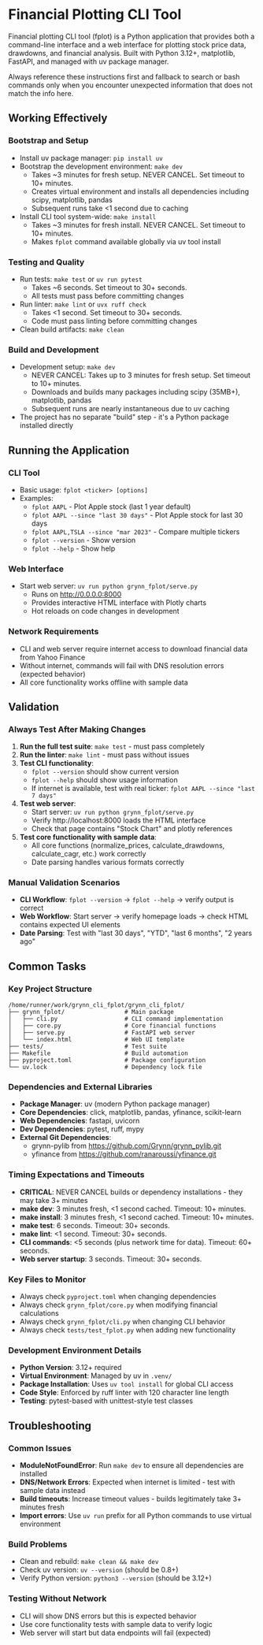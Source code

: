 # Financial Plotting CLI Tool
Financial plotting CLI tool (fplot) is a Python application that provides both a command-line interface and a web interface for plotting stock price data, drawdowns, and financial analysis. Built with Python 3.12+, matplotlib, FastAPI, and managed with uv package manager.

Always reference these instructions first and fallback to search or bash commands only when you encounter unexpected information that does not match the info here.

## Working Effectively

### Bootstrap and Setup
- Install uv package manager: `pip install uv`
- Bootstrap the development environment: `make dev`
  - Takes ~3 minutes for fresh setup. NEVER CANCEL. Set timeout to 10+ minutes.
  - Creates virtual environment and installs all dependencies including scipy, matplotlib, pandas
  - Subsequent runs take <1 second due to caching
- Install CLI tool system-wide: `make install`
  - Takes ~3 minutes for fresh install. NEVER CANCEL. Set timeout to 10+ minutes.
  - Makes `fplot` command available globally via uv tool install

### Testing and Quality
- Run tests: `make test` or `uv run pytest`
  - Takes ~6 seconds. Set timeout to 30+ seconds.
  - All tests must pass before committing changes
- Run linter: `make lint` or `uvx ruff check`
  - Takes <1 second. Set timeout to 30+ seconds.
  - Code must pass linting before committing changes
- Clean build artifacts: `make clean`

### Build and Development
- Development setup: `make dev`
  - NEVER CANCEL: Takes up to 3 minutes for fresh setup. Set timeout to 10+ minutes.
  - Downloads and builds many packages including scipy (35MB+), matplotlib, pandas
  - Subsequent runs are nearly instantaneous due to uv caching
- The project has no separate "build" step - it's a Python package installed directly

## Running the Application

### CLI Tool
- Basic usage: `fplot <ticker> [options]`
- Examples:
  - `fplot AAPL` - Plot Apple stock (last 1 year default)
  - `fplot AAPL --since "last 30 days"` - Plot Apple stock for last 30 days
  - `fplot AAPL,TSLA --since "mar 2023"` - Compare multiple tickers
  - `fplot --version` - Show version
  - `fplot --help` - Show help

### Web Interface
- Start web server: `uv run python grynn_fplot/serve.py`
  - Runs on http://0.0.0.0:8000
  - Provides interactive HTML interface with Plotly charts
  - Hot reloads on code changes in development

### Network Requirements
- CLI and web server require internet access to download financial data from Yahoo Finance
- Without internet, commands will fail with DNS resolution errors (expected behavior)
- All core functionality works offline with sample data

## Validation

### Always Test After Making Changes
1. **Run the full test suite**: `make test` - must pass completely
2. **Run the linter**: `make lint` - must pass without issues
3. **Test CLI functionality**:
   - `fplot --version` should show current version
   - `fplot --help` should show usage information
   - If internet is available, test with real ticker: `fplot AAPL --since "last 7 days"`
4. **Test web server**:
   - Start server: `uv run python grynn_fplot/serve.py`
   - Verify http://localhost:8000 loads the HTML interface
   - Check that page contains "Stock Chart" and plotly references
5. **Test core functionality with sample data**:
   - All core functions (normalize_prices, calculate_drawdowns, calculate_cagr, etc.) work correctly
   - Date parsing handles various formats correctly

### Manual Validation Scenarios
- **CLI Workflow**: `fplot --version` → `fplot --help` → verify output is correct
- **Web Workflow**: Start server → verify homepage loads → check HTML contains expected UI elements
- **Date Parsing**: Test with "last 30 days", "YTD", "last 6 months", "2 years ago"

## Common Tasks

### Key Project Structure
```
/home/runner/work/grynn_cli_fplot/grynn_cli_fplot/
├── grynn_fplot/                 # Main package
│   ├── cli.py                   # CLI command implementation
│   ├── core.py                  # Core financial functions
│   ├── serve.py                 # FastAPI web server
│   └── index.html               # Web UI template
├── tests/                       # Test suite
├── Makefile                     # Build automation
├── pyproject.toml               # Package configuration
└── uv.lock                      # Dependency lock file
```

### Dependencies and External Libraries
- **Package Manager**: uv (modern Python package manager)
- **Core Dependencies**: click, matplotlib, pandas, yfinance, scikit-learn
- **Web Dependencies**: fastapi, uvicorn  
- **Dev Dependencies**: pytest, ruff, mypy
- **External Git Dependencies**: 
  - grynn-pylib from https://github.com/Grynn/grynn_pylib.git
  - yfinance from https://github.com/ranaroussi/yfinance.git

### Timing Expectations and Timeouts
- **CRITICAL**: NEVER CANCEL builds or dependency installations - they may take 3+ minutes
- **make dev**: 3 minutes fresh, <1 second cached. Timeout: 10+ minutes.
- **make install**: 3 minutes fresh, <1 second cached. Timeout: 10+ minutes.  
- **make test**: 6 seconds. Timeout: 30+ seconds.
- **make lint**: <1 second. Timeout: 30+ seconds.
- **CLI commands**: <5 seconds (plus network time for data). Timeout: 60+ seconds.
- **Web server startup**: 3 seconds. Timeout: 30+ seconds.

### Key Files to Monitor
- Always check `pyproject.toml` when changing dependencies
- Always check `grynn_fplot/core.py` when modifying financial calculations
- Always check `grynn_fplot/cli.py` when changing CLI behavior
- Always check `tests/test_fplot.py` when adding new functionality

### Development Environment Details
- **Python Version**: 3.12+ required
- **Virtual Environment**: Managed by uv in `.venv/`
- **Package Installation**: Uses `uv tool install` for global CLI access
- **Code Style**: Enforced by ruff linter with 120 character line length
- **Testing**: pytest-based with unittest-style test classes

## Troubleshooting

### Common Issues
- **ModuleNotFoundError**: Run `make dev` to ensure all dependencies are installed
- **DNS/Network Errors**: Expected when internet is limited - test with sample data instead
- **Build timeouts**: Increase timeout values - builds legitimately take 3+ minutes fresh
- **Import errors**: Use `uv run` prefix for all Python commands to use virtual environment

### Build Problems
- Clean and rebuild: `make clean && make dev`
- Check uv version: `uv --version` (should be 0.8+)
- Verify Python version: `python3 --version` (should be 3.12+)

### Testing Without Network
- CLI will show DNS errors but this is expected behavior
- Use core functionality tests with sample data to verify logic
- Web server will start but data endpoints will fail (expected)